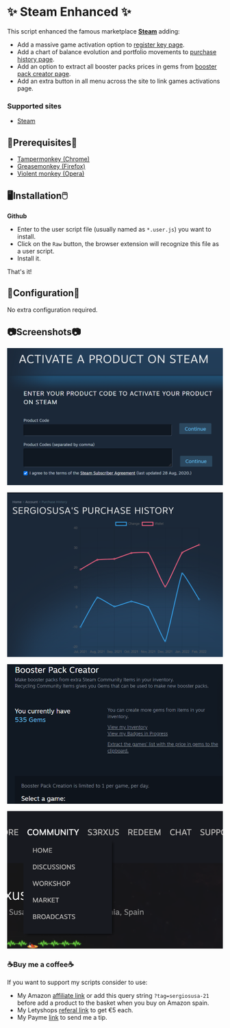 # ✨ Steam Enhanced ✨

This script enhanced the famous marketplace **[Steam](https://store.steampowered.com/)** adding:

* Add a massive game activation option to [register key page](https://store.steampowered.com/account/registerkey).
* Add a chart of balance evolution and portfolio movements to [purchase history page](https://store.steampowered.com/account/history/).
* Add an option to extract all booster packs prices in gems from [booster pack creator page](https://steamcommunity.com//tradingcards/boostercreator).
* Add an extra button in all menu across the site to link games activations page.

### Supported sites

- [Steam](https://store.steampowered.com/)

## 📌Prerequisites📎

- [Tampermonkey (Chrome)](https://tampermonkey.net)
- [Greasemonkey (Firefox)](http://www.greasespot.net)
- [Violent monkey (Opera)](https://addons.opera.com/sk/extensions/details/violent-monkey/)

## 🖥️Installation🖱️

**Github**

- Enter to the user script file (usually named as <code>*.user.js</code>) you want to install.
- Click on the <code>Raw</code> button, the browser extension will recognize this file as a user script.
- Install it.

That's it!

## 🔧Configuration🔧

No extra configuration required.

## 📷Screenshots📷

![Massive game activation option](screenshots/steam-enhanced-1.png)

![Chart on purchase history page](screenshots/steam-enhanced-2.png)

![Extract booster packs prices in gems option](screenshots/steam-enhanced-3.png)

![Redeem button](screenshots/steam-enhanced-4.png)


### ☕Buy me a coffee☕

If you want to support my scripts consider to use:

- My Amazon [affiliate link](https://amazon.es/?tag=sergiosusa-21) or add this query string ``?tag=sergiosusa-21`` before add a product to the basket when you buy on Amazon spain.
- My Letyshops [referal link](https://letyshops.com/es/winwin?ww=17530599) to get €5 each.
- My Payme [link](https://paypal.me/sergiosusa?locale.x=es_ES) to send me a tip.